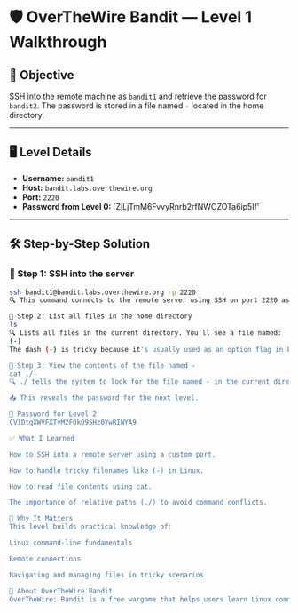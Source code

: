 # 🛡️ OverTheWire Bandit — Level 1 Walkthrough

## 🎯 Objective

SSH into the remote machine as `bandit1` and retrieve the password for `bandit2`. The password is stored in a file named `-` located in the home directory.

---

## 🖥️ Level Details

- **Username:** `bandit1`
- **Host:** `bandit.labs.overthewire.org`
- **Port:** `2220`
- **Password from Level 0:** `ZjLjTmM6FvvyRnrb2rfNWOZOTa6ip5If'
---

## 🛠️ Step-by-Step Solution

### 🔹 Step 1: SSH into the server

```bash
ssh bandit1@bandit.labs.overthewire.org -p 2220
🔍 This command connects to the remote server using SSH on port 2220 as user bandit1.

🔹 Step 2: List all files in the home directory
ls
🔍 Lists all files in the current directory. You’ll see a file named:
(-)
The dash (-) is tricky because it's usually used as an option flag in Linux commands.

🔹 Step 3: View the contents of the file named -
cat ./-
🔍 ./ tells the system to look for the file named - in the current directory, avoiding the confusion with command flags.

📥 This reveals the password for the next level.

🔑 Password for Level 2
CV1DtqXWVFXTvM2F0k09SHz0YwRINYA9

✅ What I Learned

How to SSH into a remote server using a custom port.

How to handle tricky filenames like (-) in Linux.

How to read file contents using cat.

The importance of relative paths (./) to avoid command conflicts.

🧠 Why It Matters
This level builds practical knowledge of:

Linux command-line fundamentals

Remote connections

Navigating and managing files in tricky scenarios

🚀 About OverTheWire Bandit
OverTheWire: Bandit is a free wargame that helps users learn Linux commands and security basics through hands-on levels.
